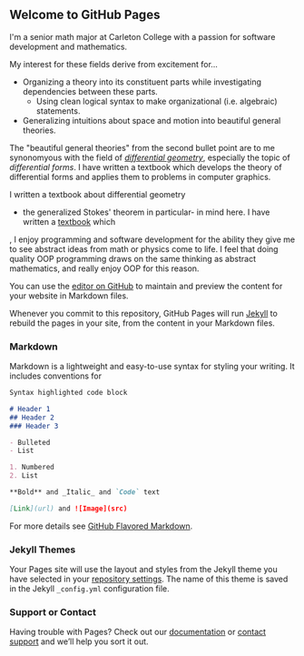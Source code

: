## Welcome to GitHub Pages

I'm a senior math major at Carleton College with a passion for software development and mathematics.

My interest for these fields derive from excitement for...

- Organizing a theory into its constituent parts while investigating dependencies between these parts.
    - Using clean logical syntax to make organizational (i.e. algebraic) statements.
- Generalizing intuitions about space and motion into beautiful general theories. 

The "beautiful general theories" from the second bullet point are to me synonomyous with the field of [*differential geometry*](https://en.wikipedia.org/wiki/Differential_geometry), especially the topic of *differential forms*. I have written a textbook which develops the theory of differential forms and applies them to problems in computer graphics.


I written a textbook about differential geometry

- the generalized Stokes' theorem in particular- in mind here. I have written a [textbook](https://github.com/rossgk2/tensors__differential_forms__computer_graphics) which 

, I enjoy programming and software development for the ability they give me to see abstract ideas from math or physics come to life. I feel that doing quality OOP programming draws on the same thinking as abstract mathematics, and really enjoy OOP for this reason. 

You can use the [editor on GitHub](https://github.com/rossgk2/home/edit/gh-pages/index.md) to maintain and preview the content for your website in Markdown files.

Whenever you commit to this repository, GitHub Pages will run [Jekyll](https://jekyllrb.com/) to rebuild the pages in your site, from the content in your Markdown files.

### Markdown

Markdown is a lightweight and easy-to-use syntax for styling your writing. It includes conventions for

```markdown
Syntax highlighted code block

# Header 1
## Header 2
### Header 3

- Bulleted
- List

1. Numbered
2. List

**Bold** and _Italic_ and `Code` text

[Link](url) and ![Image](src)
```

For more details see [GitHub Flavored Markdown](https://guides.github.com/features/mastering-markdown/).

### Jekyll Themes

Your Pages site will use the layout and styles from the Jekyll theme you have selected in your [repository settings](https://github.com/rossgk2/home/settings). The name of this theme is saved in the Jekyll `_config.yml` configuration file.

### Support or Contact

Having trouble with Pages? Check out our [documentation](https://docs.github.com/categories/github-pages-basics/) or [contact support](https://github.com/contact) and we’ll help you sort it out.
